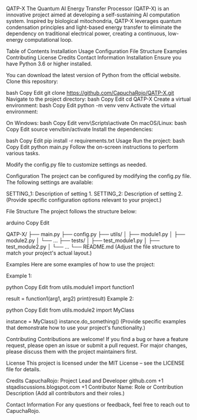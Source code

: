 QATP-X
The Quantum AI Energy Transfer Processor (QATP-X) is an innovative project aimed at developing a self-sustaining AI computation system. Inspired by biological mitochondria, QATP-X leverages quantum condensation principles and light-based energy transfer to eliminate the dependency on traditional electrical power, creating a continuous, low-energy computational loop.​

Table of Contents
Installation
Usage
Configuration
File Structure
Examples
Contributing
License
Credits
Contact Information
Installation
Ensure you have Python 3.6 or higher installed.

You can download the latest version of Python from the official website.​
Clone this repository:

bash
Copy
Edit
git clone https://github.com/CapuchaRojo/QATP-X.git
Navigate to the project directory:
bash
Copy
Edit
cd QATP-X
Create a virtual environment:
bash
Copy
Edit
python -m venv venv
Activate the virtual environment:

On Windows:
bash
Copy
Edit
venv\Scripts\activate
On macOS/Linux:
bash
Copy
Edit
source venv/bin/activate
Install the dependencies:

bash
Copy
Edit
pip install -r requirements.txt
Usage
Run the project:
bash
Copy
Edit
python main.py
Follow the on-screen instructions to perform various tasks.

Modify the config.py file to customize settings as needed.

Configuration
The project can be configured by modifying the config.py file. The following settings are available:​

SETTING_1: Description of setting 1.​
SETTING_2: Description of setting 2.​
(Provide specific configuration options relevant to your project.)

File Structure
The project follows the structure below:​

arduino
Copy
Edit

QATP-X/
├── main.py
├── config.py
├── utils/
│   ├── module1.py
│   ├── module2.py
│   └── ...
├── tests/
│   ├── test_module1.py
│   ├── test_module2.py
│   └── ...
└── README.md
(Adjust the file structure to match your project's actual layout.)

Examples
Here are some examples of how to use the project:

Example 1:

python
Copy
Edit
from utils.module1 import function1

result = function1(arg1, arg2)
print(result)
Example 2:

python
Copy
Edit
from utils.module2 import MyClass

instance = MyClass()
instance.do_something()
(Provide specific examples that demonstrate how to use your project's functionality.)

Contributing
Contributions are welcome! If you find a bug or have a feature request, please open an issue or submit a pull request. For major changes, please discuss them with the project maintainers first.​

License
This project is licensed under the MIT License – see the LICENSE file for details.​

Credits
CapuchaRojo: Project Lead and Developer​
github.com
+1
stqadiscussions.blogspot.com
+1
Contributor Name: Role or Contribution Description​
(Add all contributors and their roles.)

Contact Information
For any questions or feedback, feel free to reach out to CapuchaRojo.
